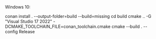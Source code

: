 Windows 10:

conan install . --output-folder=build --build=missing
cd build
cmake .. -G "Visual Studio 17 2022" -DCMAKE_TOOLCHAIN_FILE=conan_toolchain.cmake
cmake --build . --config Release
